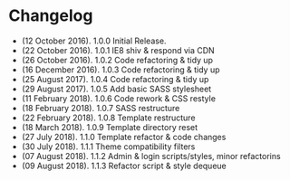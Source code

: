 # Changelog
* (12 October 2016). 1.0.0 Initial Release.
* (22 October 2016). 1.0.1 IE8 shiv & respond via CDN
* (26 October 2016). 1.0.2 Code refactoring & tidy up
* (16 December 2016). 1.0.3 Code refactoring & tidy up
* (25 August 2017). 1.0.4 Code refactoring & tidy up
* (29 August 2017). 1.0.5 Add basic SASS stylesheet
* (11 February 2018). 1.0.6 Code rework & CSS restyle
* (18 February 2018). 1.0.7 SASS restructure
* (22 February 2018). 1.0.8 Template restructure
* (18 March 2018). 1.0.9 Template directory reset
* (27 July 2018). 1.1.0 Template refactor & code changes
* (30 July 2018). 1.1.1 Theme compatibility filters 
* (07 August 2018). 1.1.2 Admin & login scripts/styles, minor refactorins
* (09 August 2018). 1.1.3 Refactor script & style dequeue
